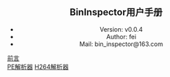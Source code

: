 ## <center>BinInspector用户手册</center>   
* <center>Version: v0.0.4</center>  
* <center>Author: fei</center>  
* <center>Mail: bin_inspector@163.com</center>  

[前言](./introduce.md)  
[PE解析器](./codec_pe.md)
[H264解析器](./codec_h264.md)
